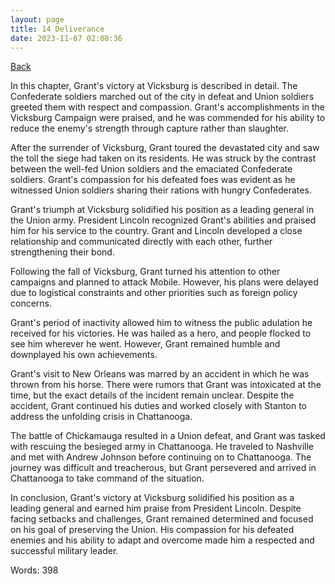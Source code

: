 ```yaml
---
layout: page
title: 14 Deliverance
date: 2023-11-07 02:08:36
---
```


[Back](./)


In this chapter, Grant's victory at Vicksburg is described in detail. The Confederate soldiers marched out of the city in defeat and Union soldiers greeted them with respect and compassion. Grant's accomplishments in the Vicksburg Campaign were praised, and he was commended for his ability to reduce the enemy's strength through capture rather than slaughter.

After the surrender of Vicksburg, Grant toured the devastated city and saw the toll the siege had taken on its residents. He was struck by the contrast between the well-fed Union soldiers and the emaciated Confederate soldiers. Grant's compassion for his defeated foes was evident as he witnessed Union soldiers sharing their rations with hungry Confederates.

Grant's triumph at Vicksburg solidified his position as a leading general in the Union army. President Lincoln recognized Grant's abilities and praised him for his service to the country. Grant and Lincoln developed a close relationship and communicated directly with each other, further strengthening their bond.

Following the fall of Vicksburg, Grant turned his attention to other campaigns and planned to attack Mobile. However, his plans were delayed due to logistical constraints and other priorities such as foreign policy concerns.

Grant's period of inactivity allowed him to witness the public adulation he received for his victories. He was hailed as a hero, and people flocked to see him wherever he went. However, Grant remained humble and downplayed his own achievements.

Grant's visit to New Orleans was marred by an accident in which he was thrown from his horse. There were rumors that Grant was intoxicated at the time, but the exact details of the incident remain unclear. Despite the accident, Grant continued his duties and worked closely with Stanton to address the unfolding crisis in Chattanooga.

The battle of Chickamauga resulted in a Union defeat, and Grant was tasked with rescuing the besieged army in Chattanooga. He traveled to Nashville and met with Andrew Johnson before continuing on to Chattanooga. The journey was difficult and treacherous, but Grant persevered and arrived in Chattanooga to take command of the situation.

In conclusion, Grant's victory at Vicksburg solidified his position as a leading general and earned him praise from President Lincoln. Despite facing setbacks and challenges, Grant remained determined and focused on his goal of preserving the Union. His compassion for his defeated enemies and his ability to adapt and overcome made him a respected and successful military leader.

Words: 398